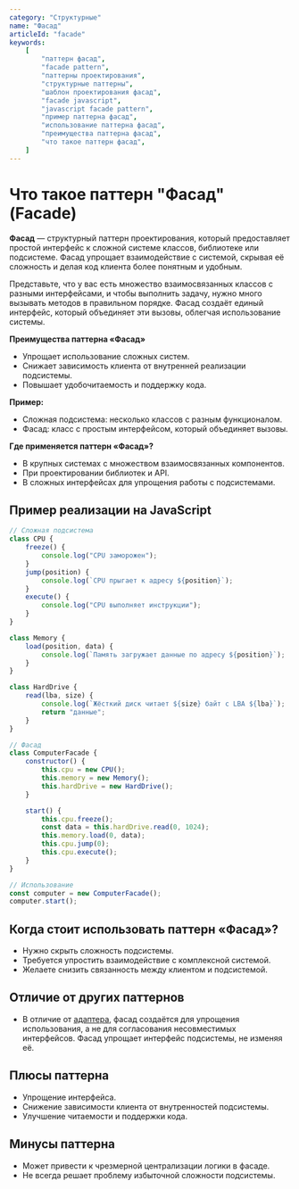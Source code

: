 ```yaml
---
category: "Структурные"
name: "Фасад"
articleId: "facade"
keywords:
    [
        "паттерн фасад",
        "facade pattern",
        "паттерны проектирования",
        "структурные паттерны",
        "шаблон проектирования фасад",
        "facade javascript",
        "javascript facade pattern",
        "пример паттерна фасад",
        "использование паттерна фасад",
        "преимущества паттерна фасад",
        "что такое паттерн фасад",
    ]
---
```


# Что такое паттерн **"Фасад" (Facade)**

**Фасад** — структурный паттерн проектирования, который предоставляет простой интерфейс к сложной системе классов, библиотеке или подсистеме. Фасад упрощает взаимодействие с системой, скрывая её сложность и делая код клиента более понятным и удобным.

Представьте, что у вас есть множество взаимосвязанных классов с разными интерфейсами, и чтобы выполнить задачу, нужно много вызывать методов в правильном порядке. Фасад создаёт единый интерфейс, который объединяет эти вызовы, облегчая использование системы.

**Преимущества паттерна «Фасад»**

- Упрощает использование сложных систем.
- Снижает зависимость клиента от внутренней реализации подсистемы.
- Повышает удобочитаемость и поддержку кода.

**Пример:**

- Сложная подсистема: несколько классов с разным функционалом.
- Фасад: класс с простым интерфейсом, который объединяет вызовы.

**Где применяется паттерн «Фасад»?**

- В крупных системах с множеством взаимосвязанных компонентов.
- При проектировании библиотек и API.
- В сложных интерфейсах для упрощения работы с подсистемами.

## Пример реализации на JavaScript

```javascript
// Сложная подсистема
class CPU {
    freeze() {
        console.log("CPU заморожен");
    }
    jump(position) {
        console.log(`CPU прыгает к адресу ${position}`);
    }
    execute() {
        console.log("CPU выполняет инструкции");
    }
}

class Memory {
    load(position, data) {
        console.log(`Память загружает данные по адресу ${position}`);
    }
}

class HardDrive {
    read(lba, size) {
        console.log(`Жёсткий диск читает ${size} байт с LBA ${lba}`);
        return "данные";
    }
}

// Фасад
class ComputerFacade {
    constructor() {
        this.cpu = new CPU();
        this.memory = new Memory();
        this.hardDrive = new HardDrive();
    }

    start() {
        this.cpu.freeze();
        const data = this.hardDrive.read(0, 1024);
        this.memory.load(0, data);
        this.cpu.jump(0);
        this.cpu.execute();
    }
}

// Использование
const computer = new ComputerFacade();
computer.start();
```

## Когда стоит использовать паттерн «Фасад»?

- Нужно скрыть сложность подсистемы.
- Требуется упростить взаимодействие с комплексной системой.
- Желаете снизить связанность между клиентом и подсистемой.

## Отличие от других паттернов

- В отличие от [адаптера]({{adapter}}), фасад создаётся для упрощения использования, а не для согласования несовместимых интерфейсов. Фасад упрощает интерфейс подсистемы, не изменяя её.

## Плюсы паттерна

- Упрощение интерфейса.
- Снижение зависимости клиента от внутренностей подсистемы.
- Улучшение читаемости и поддержки кода.

## Минусы паттерна

- Может привести к чрезмерной централизации логики в фасаде.
- Не всегда решает проблему избыточной сложности подсистемы.
